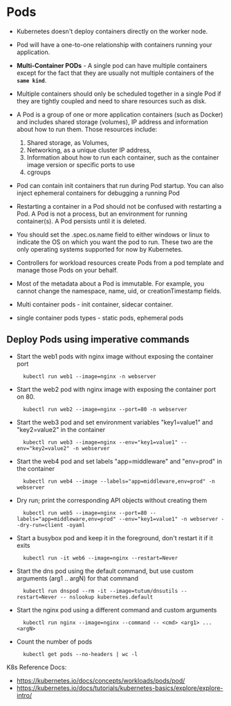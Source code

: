 # Pods
- Kubernetes doesn't deploy containers directly on the worker node.
- Pod will have a one-to-one relationship with containers running your application.
- **Multi-Container PODs** - A single pod can have multiple containers except for the fact that they are usually not multiple containers of the **`same kind`**.
- Multiple containers should only be scheduled together in a single Pod if they are tightly coupled and need to share resources such as disk.
- A Pod is a group of one or more application containers (such as Docker) and includes shared storage (volumes), IP address and information about how to run them. Those resources include:
  
   1. Shared storage, as Volumes,
   2. Networking, as a unique cluster IP address, 
   3. Information about how to run each container, such as the container image version or specific ports to use
   4. cgroups 
- Pod can contain init containers that run during Pod startup. You can also inject ephemeral containers for debugging a running Pod
- Restarting a container in a Pod should not be confused with restarting a Pod. A Pod is not a process, but an environment for running container(s). A Pod persists until it is deleted.
- You should set the .spec.os.name field to either windows or linux to indicate the OS on which you want the pod to run. These two are the only operating systems supported for now by Kubernetes.
- Controllers for workload resources create Pods from a pod template and manage those Pods on your behalf.
- Most of the metadata about a Pod is immutable. For example, you cannot change the namespace, name, uid, or creationTimestamp fields.
- Multi container pods - init container, sidecar container.
- single container pods types - static pods, ephemeral pods 
  
## Deploy Pods using imperative commands 
- Start the web1 pods with nginx image without exposing the container port

		kubectl run web1 --image=nginx -n webserver

- Start the web2 pod with nginx image with exposing the container port on 80.

		kubectl run web2 --image=nginx --port=80 -n webserver

- Start the web3 pod and set environment variables "key1=value1" and "key2=value2" in the container

		kubectl run web3 --image=nginx --env="key1=value1" --env="key2=value2" -n webserver
		
- Start the web4 pod and set labels "app=middleware" and "env=prod" in the container
  
		kubectl run web4 --image --labels="app=middleware,env=prod" -n webserver

- Dry run; print the corresponding API objects without creating them

		kubectl run web5 --image=nginx --port=80 --labels="app=middleware,env=prod" --env="key1=value1" -n webserver --dry-run=client -oyaml

- Start a busybox pod and keep it in the foreground, don't restart it if it exits

		kubectl run -it web6 --image=nginx --restart=Never

- Start the dns pod using the default command, but use custom arguments (arg1 .. argN) for that command

		kubectl run dnspod --rm -it --image=tutum/dnsutils --restart=Never -- nslookup kubernetes.default

- Start the nginx pod using a different command and custom arguments
  
		kubectl run nginx --image=nginx --command -- <cmd> <arg1> ... <argN>

- Count the number of pods

		kubectl get pods --no-headers | wc -l


	

	

		
    
K8s Reference Docs:
- https://kubernetes.io/docs/concepts/workloads/pods/pod/
- https://kubernetes.io/docs/tutorials/kubernetes-basics/explore/explore-intro/



